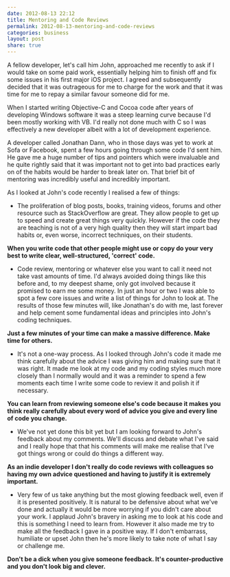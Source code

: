 ```yaml
---
date: 2012-08-13 22:12
title: Mentoring and Code Reviews
permalink: 2012-08-13-mentoring-and-code-reviews
categories: business
layout: post
share: true
---
```


A fellow developer, let's call him John, approached me recently to ask if I would take on some paid work, essentially helping him to finish off and fix some issues in his first major iOS project. I agreed and subsequently decided that it was outrageous for me to charge for the work and that it was time for me to repay a similar favour someone did for me.

When I started writing Objective-C and Cocoa code after years of developing Windows software it was a steep learning curve because I'd been mostly working with VB. I'd really not done much with C so I was effectively a new developer albeit with a lot of development experience.

A developer called Jonathan Dann, who in those days was yet to work at Sofa or Facebook, spent a few hours going through some code I'd sent him. He gave me a huge number of tips and pointers which were invaluable and he quite rightly said that it was important not to get into bad practices early on of the habits would be harder to break later on. That brief bit of mentoring was incredibly useful and incredibly important.

As I looked at John's code recently I realised a few of things:

* The proliferation of blog posts, books, training videos, forums and other resource such as StackOverflow are great. They allow people to get up to speed and create great things very quickly. However if the code they are teaching is not of a very high quality then they will start impart bad habits or, even worse, incorrect techniques, on their students.

**When you write code that other people might use or copy do your very best to write clear, well-structured, 'correct' code.**

* Code review, mentoring or whatever else you want to call it need not take vast amounts of time. I'd always avoided doing things like this before and, to my deepest shame, only got involved because it promised to earn me some money. In just an hour or two I was able to spot a few core issues and write a list of things for John to look at. The results of those few minutes will, like Jonathan's do with me, last forever and help cement some fundamental ideas and principles into John's coding techniques.

**Just a few minutes of your time can make a massive difference. Make time for others.**

* It's not a one-way process. As I looked through John's code it made me think carefully about the advice I was giving him and making sure that it was right. It made me look at my code and my coding styles much more closely than I normally would and it was a reminder to spend a few moments each time I write some code to review it and polish it if necessary.

**You can learn from reviewing someone else's code because it makes you think really carefully about every word of advice you give and every line of code you change.**

* We've not yet done this bit yet but I am looking forward to John's feedback about my comments. We'll discuss and debate what I've said and I really hope that that his comments will make me realise that I've got things wrong or could do things a different way.

**As an indie developer I don't really do code reviews with colleagues so having my own advice questioned and having to justify it is extremely important.**

* Very few of us take anything but the most glowing feedback well, even if it is presented positively. It is natural to be defensive about what we've done and actually it would be more worrying if you didn't care about your work. I applaud John's bravery in asking me to look at his code and this is something I need to learn from. However it also made me try to make all the feedback I gave in a positive way. If I don't embarrass, humiliate or upset John then he's more likely to take note of what I say or challenge me.

**Don't be a dick when you give someone feedback. It's counter-productive and you don't look big and clever.**


